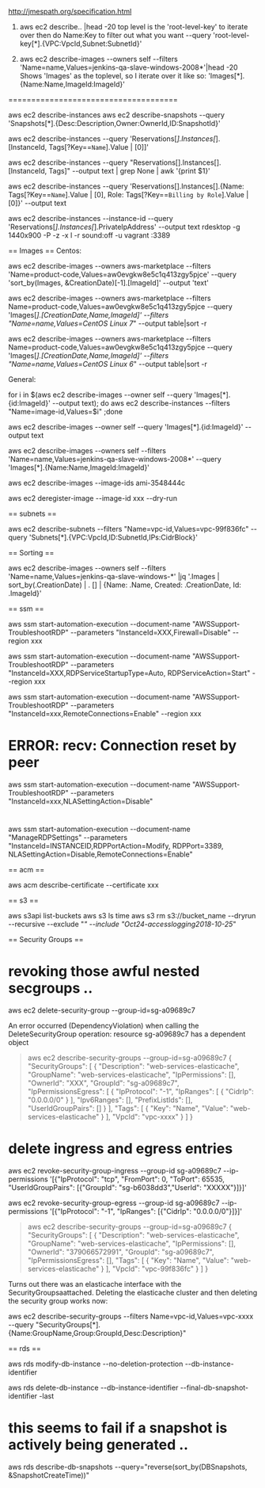http://jmespath.org/specification.html

1. aws ec2 describe.. |head -20
	top level is the 'root-level-key' to iterate over
	then do Name:Key to filter out what you want
	--query 'root-level-key[*].{VPC:VpcId,Subnet:SubnetId}'

2. aws ec2 describe-images --owners self --filters 'Name=name,Values=jenkins-qa-slave-windows-2008*'|head -20
Shows 'Images' as the toplevel, so I iterate over it like so:
'Images[*].{Name:Name,ImageId:ImageId}'

=====================================

aws ec2 describe-instances
aws ec2 describe-snapshots --query 'Snapshots[*].{Desc:Description,Owner:OwnerId,ID:SnapshotId}'

aws ec2 describe-instances --query 'Reservations[*].Instances[*].[InstanceId, Tags[?Key==`Name`].Value | [0]]'

aws ec2 describe-instances --query "Reservations[].Instances[].[InstanceId, Tags]" --output text | grep None | awk '{print $1}'

aws ec2 describe-instances --query 'Reservations[].Instances[].{Name: Tags[?Key==`Name`].Value | [0], Role: Tags[?Key==`Billing by Role`].Value | [0]}' --output text

aws ec2 describe-instances --instance-id <instance> --query 'Reservations[*].Instances[*].PrivateIpAddress' --output text
rdesktop -g 1440x900 -P -z -x l -r sound:off -u vagrant <IP above>:3389

== Images ==
Centos:

aws ec2 describe-images --owners aws-marketplace --filters 'Name=product-code,Values=aw0evgkw8e5c1q413zgy5pjce' --query 'sort_by(Images, &CreationDate)[-1].[ImageId]' --output 'text'

aws ec2 describe-images --owners aws-marketplace --filters Name=product-code,Values=aw0evgkw8e5c1q413zgy5pjce --query 'Images[*].[CreationDate,Name,ImageId]' --filters "Name=name,Values=CentOS Linux 7*"  --output table|sort -r

aws ec2 describe-images --owners aws-marketplace --filters Name=product-code,Values=aw0evgkw8e5c1q413zgy5pjce --query 'Images[*].[CreationDate,Name,ImageId]' --filters "Name=name,Values=CentOS Linux 6*"  --output table|sort -r

General:

for i in $(aws ec2 describe-images --owner self --query 'Images[*].{id:ImageId}' --output text); do aws ec2 describe-instances --filters "Name=image-id,Values=$i" ;done

aws ec2 describe-images --owner self --query 'Images[*].{id:ImageId}' --output text

aws ec2 describe-images --owners self --filters 'Name=name,Values=jenkins-qa-slave-windows-2008*' --query 'Images[*].{Name:Name,ImageId:ImageId}'

aws ec2 describe-images --image-ids ami-3548444c

aws ec2 deregister-image --image-id xxx --dry-run

== subnets ==

aws ec2 describe-subnets --filters "Name=vpc-id,Values=vpc-99f836fc" --query 'Subnets[*].{VPC:VpcId,ID:SubnetId,IPs:CidrBlock}'

== Sorting ==

aws ec2 describe-images --owners self --filters 'Name=name,Values=jenkins-qa-slave-windows-*' |jq '.Images | sort_by(.CreationDate) | . [] | {Name: .Name, Created: .CreationDate, Id: .ImageId}'

== ssm ==

aws ssm start-automation-execution --document-name "AWSSupport-TroubleshootRDP" --parameters "InstanceId=XXX,Firewall=Disable" --region xxx

aws ssm start-automation-execution --document-name "AWSSupport-TroubleshootRDP" --parameters "InstanceId=XXX,RDPServiceStartupType=Auto, RDPServiceAction=Start" --region xxx

aws ssm start-automation-execution --document-name "AWSSupport-TroubleshootRDP" --parameters "InstanceId=xxx,RemoteConnections=Enable" --region xxx

# ERROR: recv: Connection reset by peer
aws ssm start-automation-execution --document-name "AWSSupport-TroubleshootRDP" --parameters "InstanceId=xxx,NLASettingAction=Disable"

#
aws ssm start-automation-execution --document-name "ManageRDPSettings" --parameters "InstanceId=INSTANCEID,RDPPortAction=Modify, RDPPort=3389, NLASettingAction=Disable,RemoteConnections=Enable"

== acm ==

aws acm describe-certificate --certificate xxx

== s3 ==

aws s3api list-buckets
aws s3 ls
time aws s3 rm s3://bucket_name --dryrun --recursive --exclude "*" --include "Oct24-accesslogging2018-10-25*"

== Security Groups ==

# revoking those awful nested secgroups ..

aws ec2 delete-security-group --group-id=sg-a09689c7

An error occurred (DependencyViolation) when calling the DeleteSecurityGroup operation: resource sg-a09689c7 has a dependent object

> aws ec2 describe-security-groups --group-id=sg-a09689c7
{
    "SecurityGroups": [
        {
            "Description": "web-services-elasticache",
            "GroupName": "web-services-elasticache",
            "IpPermissions": [],
            "OwnerId": "XXX",
            "GroupId": "sg-a09689c7",
            "IpPermissionsEgress": [
                {
                    "IpProtocol": "-1",
                    "IpRanges": [
                        {
                            "CidrIp": "0.0.0.0/0"
                        }
                    ],
                    "Ipv6Ranges": [],
                    "PrefixListIds": [],
                    "UserIdGroupPairs": []
                }
            ],
            "Tags": [
                {
                    "Key": "Name",
                    "Value": "web-services-elasticache"
                }
            ],
            "VpcId": "vpc-xxxx"
        }
    ]
}


# delete ingress and egress entries
aws ec2 revoke-security-group-ingress --group-id sg-a09689c7 --ip-permissions '[{"IpProtocol": "tcp", "FromPort": 0, "ToPort": 65535, "UserIdGroupPairs": [{"GroupId": "sg-b6038dd3","UserId": "XXXXX"}]}]'

 aws ec2 revoke-security-group-egress --group-id sg-a09689c7 --ip-permissions '[{"IpProtocol": "-1", "IpRanges": [{"CidrIp": "0.0.0.0/0"}]}]'

> aws ec2 describe-security-groups --group-id=sg-a09689c7
{
    "SecurityGroups": [
        {
            "Description": "web-services-elasticache",
            "GroupName": "web-services-elasticache",
            "IpPermissions": [],
            "OwnerId": "379066572991",
            "GroupId": "sg-a09689c7",
            "IpPermissionsEgress": [],
            "Tags": [
                {
                    "Key": "Name",
                    "Value": "web-services-elasticache"
                }
            ],
            "VpcId": "vpc-99f836fc"
        }
    ]
}

Turns out there was an elasticache interface with the SecurityGroupsaattached.  Deleting the elasticache cluster and then deleting
the security group works now:

aws ec2 describe-security-groups --filters Name=vpc-id,Values=vpc-xxxx --query "SecurityGroups[*].{Name:GroupName,Group:GroupId,Desc:Description}"

== rds ==

aws rds modify-db-instance --no-deletion-protection --db-instance-identifier <db-name>

aws rds delete-db-instance --db-instance-identifier <db-name> --final-db-snapshot-identifier <db-name>-last

# this seems to fail if a snapshot is actively being generated ..
aws rds describe-db-snapshots --query="reverse(sort_by(DBSnapshots, &SnapshotCreateTime))"
